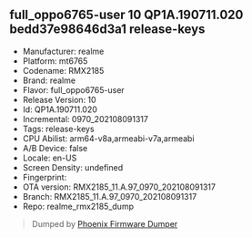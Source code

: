 ## full_oppo6765-user 10 QP1A.190711.020 bedd37e98646d3a1 release-keys
- Manufacturer: realme
- Platform: mt6765
- Codename: RMX2185
- Brand: realme
- Flavor: full_oppo6765-user
- Release Version: 10
- Id: QP1A.190711.020
- Incremental: 0970_202108091317
- Tags: release-keys
- CPU Abilist: arm64-v8a,armeabi-v7a,armeabi
- A/B Device: false
- Locale: en-US
- Screen Density: undefined
- Fingerprint: 
- OTA version: RMX2185_11.A.97_0970_202108091317
- Branch: RMX2185_11.A.97_0970_202108091317
- Repo: realme_rmx2185_dump


>Dumped by [Phoenix Firmware Dumper](https://github.com/DroidDumps/phoenix_firmware_dumper)
